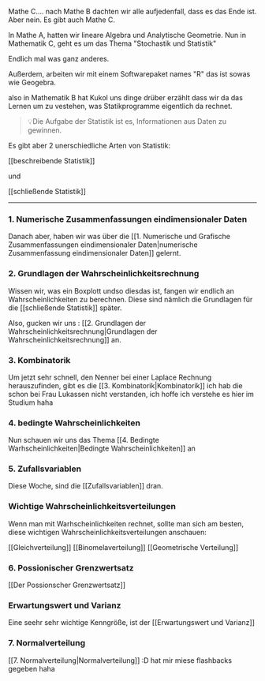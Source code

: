 Mathe C.... nach Mathe B dachten wir alle aufjedenfall, dass es das Ende ist. Aber nein. Es gibt auch Mathe C.

In Mathe A, hatten wir lineare Algebra und Analytische Geometrie. Nun in Mathematik C, geht es um das Thema "Stochastik und Statistik"

Endlich mal was ganz anderes.

Außerdem, arbeiten wir mit einem Softwarepaket names "R" das ist sowas wie Geogebra.

also in Mathematik B hat Kukol uns dinge drüber erzählt dass wir da das Lernen um zu vestehen, was Statikprogramme eigentlich da rechnet.

>💡Die Aufgabe der Statistik ist es, Informationen aus Daten zu gewinnen.

Es gibt aber 2 unerschiedliche Arten von Statistik:

[[beschreibende Statistik]]

und 

[[schließende Statistik]]



---

### 1. Numerische Zusammenfassungen eindimensionaler Daten

Danach aber, haben wir was über die [[1. Numerische und Grafische Zusammenfassungen eindimensionaler Daten|numerische Zusammenfassung eindimensionaler Daten]] gelernt.

### 2. Grundlagen der Wahrscheinlichkeitsrechnung

Wissen wir, was ein Boxplott undso diesdas ist, fangen wir endlich an Wahrscheinlichkeiten zu berechnen. Diese sind nämlich die Grundlagen für die [[schließende Statistik]] später.

Also, gucken wir uns : [[2. Grundlagen der Wahrscheinlichkeitsrechnung|Grundlagen der Wahrscheinlichkeitsrechnung]] an.

### 3. Kombinatorik
Um jetzt sehr schnell, den Nenner bei einer Laplace Rechnung herauszufinden, gibt es die [[3. Kombinatorik|Kombinatorik]] ich hab die schon bei Frau Lukassen nicht verstanden, ich hoffe ich verstehe es hier im Studium haha

### 4. bedingte Wahrscheinlichkeiten
 
Nun schauen wir uns das Thema [[4. Bedingte Warhscheinlichkeiten|Bedingte Wahrscheinlichkeiten]] an

### 5. Zufallsvariablen
Diese Woche, sind die [[Zufallsvariablen]] dran.

### Wichtige Wahrscheinlichkeitsverteilungen
Wenn man mit Warhscheinlichkeiten rechnet, sollte man sich am besten, diese wichtigen Wahrscheinlichkeitsverteilungen anschauen:

[[Gleichverteilung]]
[[Binomelaverteilung]]
[[Geometrische Verteilung]]


### 6. Possionischer Grenzwertsatz
[[Der Possionscher Grenzwertsatz]]

### Erwartungswert und Varianz
Eine seehr sehr wichtige Kenngröße, ist der [[Erwartungswert und Varianz]]

### 7. Normalverteilung
[[7. Normalverteilung|Normalverteilung]] :D hat mir miese flashbacks gegeben haha




 